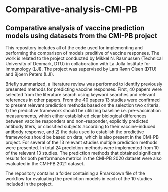 # Comparative-analysis-CMI-PB
## Comparative analysis of vaccine prediction models using datasets from the CMI-PB project

This repository includes all of the code used for implementing and performing the comparison of models preditive of vaccine responses.
The work is related to the project conducted by Mikkel N. Rasmussen (Technical University of Denmark, DTU) in collaboration with La Jolla Institute for Immunology (LJI). The project was supervised by Lars Rønn Olsen (DTU) and Bjoern Peters (LJI).

Briefly summarized, a literature review was performed to identify previously presented methods for predicting vaccine responses. First, 40 papers were selected from the literature search using keyword searches and relevant references in other papers. From the 40 papers 13 studies were confirmed to present relevant prediction methods based on the selection two criteria, 1) the predictive framework should be utilizing baseline i.e. pre-vaccination measurements, which either established clear biological differences between vaccine responders and non-responder, explicitly predicted antibody titers, or classified subjects according to their vaccine-induced antibody response, and 2) the data used to establish the predictive frameworks should be based on data, which is also present in the CMI-PB project. For several of the 13 relevant studies multiple prediction methods were presented. In total 24 prediction methods were implemented from 10 of the relevant 13 studies. The prediction methods that obtained significant results for both performance metrics in the CMI-PB 2020 dataset were also evaluated in the CMI-PB 2021 dataset.


The repository contains a folder containing a Rmarkdown file of the workflow for evaluating the prediction models in each of the 10 studies included in the project.
